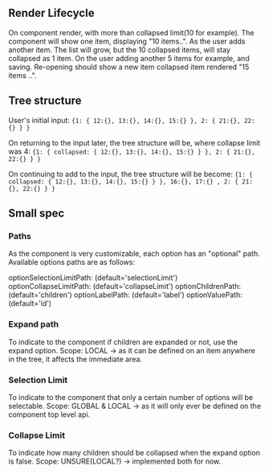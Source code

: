 ## Render Lifecycle

On component render, with more than collapsed limit(10 for example).
The component will show one item, displaying "10 items..".
As the user adds another item. The list will grow, but the 10 collapsed items,
will stay collapsed as 1 item. On the user adding another 5 items for example, 
and saving. Re-opening should show a new item collapsed item rendered "15 items ..".

## Tree structure

User's initial input:
`{1: { 12:{}, 13:{}, 14:{}, 15:{} }, 2: { 21:{}, 22:{} } }`

On returning to the input later, the tree structure will be, where collapse limit was 4:
`{1: { collapsed: { 12:{}, 13:{}, 14:{}, 15:{} } }, 2: { 21:{}, 22:{} } }`

On continuing to add to the input, the tree structure will be become:
`{1: { collapsed: { 12:{}, 13:{}, 14:{}, 15:{} } }, 16:{}, 17:{} , 2: { 21:{}, 22:{} } }`


## Small spec

### Paths

As the component is very customizable, each option has an "optional" path.
Available options paths are as follows:

optionSelectionLimitPath: (default='selectionLimit')
optionCollapseLimitPath: (default='collapseLimit')
optionChildrenPath: (default='children')
optionLabelPath: (default='label')
optionValuePath: (default='id')

### Expand path
To indicate to the component if children are expanded or not, use the expand option.
Scope: LOCAL -> as it can be defined on an item anywhere in the tree, it affects the immediate area.

### Selection Limit
To indicate to the component that only a certain number of options will be selectable.
Scope: GLOBAL & LOCAL -> as it will only ever be defined on the component top level api.

### Collapse Limit
To indicate how many children should be collapsed when the expand option is false.
Scope: UNSURE(LOCAL?) -> implemented both for now.

